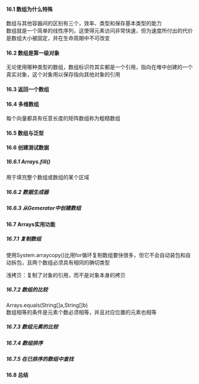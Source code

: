 #### 16.1 数组为什么特殊

数组与其他容器间的区别有三个，效率、类型和保存基本类型的能力  
数组就是一个简单的线性序列，这使得元素访问非常快速，但为速度所付出的代价是数组大小被固定，并在生命周期中不可改变

#### 16.2 数组是第一级对象

无论使用哪种类型的数组，数组标识符其实都是一个引用，指向在堆中创建的一个真实对象，这个对象用以保存指向其他对象的引用

#### 16.3 返回一个数组

#### 16.4 多维数组

每个向量都具有任意长度的矩阵数组称为粗糙数组

#### 16.5 数组与泛型

#### 16.6 创建测试数据

##### 16.6.1 Arrays.fill()

用于填充整个数组或数组的某个区域

##### 16.6.2 数据生成器

##### 16.6.3 从Gemerator中创建数组

#### 16.7 Arrays实用功能

##### 16.7.1 复制数组

使用System.arraycopy()比用for循环复制数组要快很多，但它不会自动装包和自动拆包，且两个数组必须具有相同的确切类型

浅拷贝：复制了对象的引用，而不是对象本身的拷贝

##### 16.7.2 数组的比较

Arrays.equals(String[]a,String[]b)  
数组相等的条件是元素个数必须相等，并且对应位置的元素也相等

##### 16.7.3 数组元素的比较

##### 16.7.4 数组排序

##### 16.7.5 在已排序的数组中查找

#### 16.8 总结






